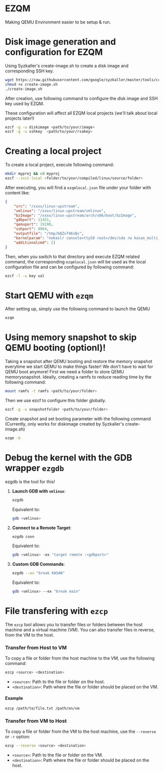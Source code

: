 # EZQM

Making QEMU Environment easier to be setup & run.


# Disk image generation and configuration for EZQM

Using Syzkaller's create-image.sh to create a disk image and corresponding SSH key. 
```bash
wget https://raw.githubusercontent.com/google/syzkaller/master/tools/create-image.sh
chmod +x create-image.sh
./create-image.sh
```

After creation, use following command to configure the disk image and SSH key used by EZQM. 

These configuration will affect all EZQM local projects (we'll talk about local projects later!)

```bash
ezcf -g -u diskimage <path/to/your/image>
ezcf -g -u sshkey  <path/to/your/rsakey>
```

# Creating a local project 
To create a local project, execute following command:
```bash
mkdir myproj && cd myproj 
ezcf --init-local <folder/to/your/compiled/linux/source/folder> 
```

After executing, you will find a `ezqmlocal.json` file under your folder with content like:
```json
{
    "src": "/xxxx/linux-upstream",
    "vmlinux": "/xxxx/linux-upstream/vmlinux",
    "bzImage": "/xxxx/linux-upstream/arch/x86/boot/bzImage",
    "gdbport": 11451,
    "qemuport": 19198,
    "sshport": 8964,
    "outputfile": "/tmp/bQZv746sBv",
    "kernelparam": "nokaslr console=ttyS0 root=/dev/sda rw kasan_multi_shot=1 printk.synchronous=1",
    "additionalcmd": []
}
```
Then, when you switch to that directory and execute EZQM related command, the corresponding `ezqmlocal.json` will be used as the local configuration file and can be configured by following command:

```bash
ezcf -l -u key val
```
# Start QEMU with `ezqm` 
After setting up, simply use the following command to launch the QEMU
```bash
ezqm
``` 

# Using memory snapshot to skip QEMU booting (optionl)!
Taking a snapshot after QEMU booting and restore the memory snapshot everytime we start QEMU to make things faster! We don't have to wait for QEMU boot anymore!
First we need a folder to store QEMU memorysnapshot. Ideally, creating a ramfs to reduce reading time by the following command:

```bash
mount ramfs -t ramfs <path/to/your/folder>
```

Then we use ezcf to configure this folder globally. 

```bash
ezcf -g -u snapshotfolder <path/to/your/folder>
```

Create snapshot and set booting parameter with the following command (Currently, only works for diskimage created by Syzkaller's create-image.sh)
```bash
ezqm -b
```

# Debug the kernel with the GDB wrapper `ezgdb`
ezgdb is the tool for this!
1. **Launch GDB with `vmlinux`**:
   ```bash
   ezgdb
   ```
   Equivalent to:
   ```bash
   gdb <vmlinux>
   ```

2. **Connect to a Remote Target**:
   ```bash
   ezgdb conn
   ```
   Equivalent to:
   ```bash
   gdb <vmlinux> -ex "target remote :<gdbport>"
   ```


3. **Custom GDB Commands**:
   ```bash
   ezgdb --ex "break KASAN"
   ```
   Equivalent to:
   ```bash
   gdb <vmlinux> --ex "break main"
   ```

# File transfering with `ezcp`

The `ezcp` tool allows you to transfer files or folders between the host machine and a virtual machine (VM). You can also transfer files in reverse, from the VM to the host.


### Transfer from Host to VM
To copy a file or folder from the host machine to the VM, use the following command:

```bash
ezcp <source> <destination>
```

- `<source>`: Path to the file or folder on the host.
- `<destination>`: Path where the file or folder should be placed on the VM.

#### Example
```bash
ezcp /path/to/file.txt /path/on/vm
```

### Transfer from VM to Host
To copy a file or folder from the VM to the host machine, use the `--reverse` or `-r` option:

```bash
ezcp --reverse <source> <destination>
```

- `<source>`: Path to the file or folder on the VM.
- `<destination>`: Path where the file or folder should be placed on the host.

